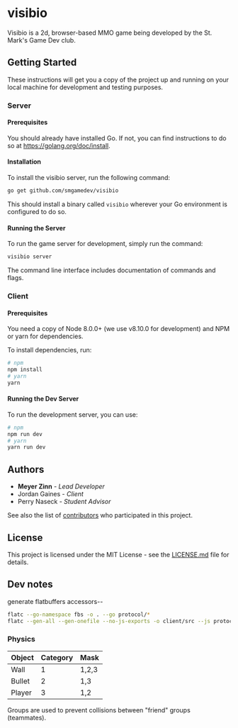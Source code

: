 # visibio

Visibio is a 2d, browser-based MMO game being developed by the St. Mark's Game Dev club.

## Getting Started

These instructions will get you a copy of the project up and running on your local machine for development and testing purposes.

### Server

#### Prerequisites

You should already have installed Go. If not, you can find instructions to do so at https://golang.org/doc/install.

#### Installation

To install the visibio server, run the following command:

```bash
go get github.com/smgamedev/visibio
```

This should install a binary called `visibio` wherever your Go environment is configured to do so.

#### Running the Server

To run the game server for development, simply run the command:

```bash
visibio server
```

The command line interface includes documentation of commands and flags.

### Client

#### Prerequisites

You need a copy of Node 8.0.0+ (we use v8.10.0 for development) and NPM or yarn for dependencies.

To install dependencies, run:

```bash
# npm
npm install
# yarn
yarn
```

#### Running the Dev Server

To run the development server, you can use:

```bash
# npm
npm run dev
# yarn
yarn run dev
```

## Authors

* **Meyer Zinn** - *Lead Developer*
* Jordan Gaines - *Client*
* Perry Naseck - *Student Advisor*

See also the list of [contributors](https://github.com/smgamedev/visibio/contributors) who participated in this project.

## License

This project is licensed under the MIT License - see the [LICENSE.md](LICENSE.md) file for details.

## Dev notes

generate flatbuffers accessors--

```bash
flatc --go-namespace fbs -o . --go protocol/*
flatc --gen-all --gen-onefile --no-js-exports -o client/src --js protocol/visibio.fbs
```

### Physics

| Object | Category | Mask  |
| ------ | -------- | ----- |
| Wall   | 1        | 1,2,3 |
| Bullet | 2        | 1,3   |
| Player | 3        | 1,2   |

Groups are used to prevent collisions between "friend" groups (teammates).